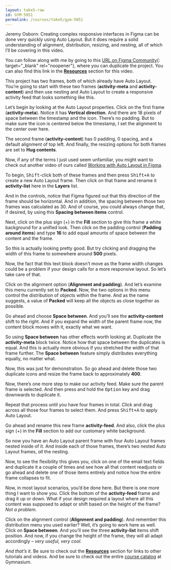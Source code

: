 ```yaml
---
layout: take5-raw
id: GYM-5051
permalink: /courses/take5/gym-5051
---
```


Jeremy Osborn: Creating complex responsive interfaces in Figma can be done very quickly using Auto Layout. But it does require a solid understanding of alignment, distribution, resizing, and nesting, all of which I’ll be covering in this video.

You can follow along with me by going to this [URL on Figma Community][1]{: target="_blank" rel="noopener"}, where you can duplicate the project. You can also find this link in the [**Resources**](#tutorial-resources) section for this video.

This project has two frames, both of which already have Auto Layout. You’re going to start with these two frames (**activity-meta** and **activity-content**) and then use nesting and Auto Layout to create a responsive activity feed that looks something like this.

Let’s begin by looking at the Auto Layout properties. Click on the first frame (**activity-meta**). Notice it has **Vertical direction**. And there are 18 pixels of space between the timestamp and the icon. There’s no padding. But to make sure the icon is centered below the timestamp, I set the alignment to the center over here.

The second frame (**activity-content**) has 0 padding, 0 spacing, and a default alignment of top left. And finally, the resizing options for both frames are set to **Hug contents**.

Now, if any of the terms I just used seem unfamiliar, you might want to check out another video of ours called [Working with Auto Layout in Figma][2].

To begin, <kbd>Shift</kbd>-click both of these frames and then press <kbd><kbd>Shift</kbd>+<kbd>A</kbd></kbd> to create a new Auto Layout frame. Then click on that frame and rename it **activity-list** here in the **Layers** list.

And in the controls, notice that Figma figured out that this direction of the frame should be horizontal. And in addition, the spacing between those two frames was calculated as 30. And of course, you could always change that, if desired, by using this **Spacing between items** control.

Next, click on the plus sign (+) in the **Fill** section to give this frame a white background for a unified look. Then click on the padding control (**Padding around items**) and type **16** to add equal amounts of space between the content and the frame.

So this is actually looking pretty good. But try clicking and dragging the width of this frame to somewhere around **500** pixels.

Now, the fact that this text block doesn’t move as the frame width changes could be a problem if your design calls for a more responsive layout. So let’s take care of that.

Click on the alignment option (**Alignment and padding**). And let’s examine this menu currently set to **Packed**. Now, the two options in this menu control the distribution of objects within the frame. And as the name suggests, a value of **Packed** will keep all the objects as close together as possible.

Go ahead and choose **Space between**. And you’ll see the **activity-content** shift to the right. And if you expand the width of the parent frame now, the content block moves with it, exactly what we want.

So using **Space between** has other effects worth looking at. Duplicate the **activity-meta** block twice. Notice how that space between the duplicates is equal. And this is actually more obvious if you stretched the width of that frame further. The **Space between** feature simply distributes everything equally, no matter what.

Now, this was just for demonstration. So go ahead and delete those two duplicate icons and resize the frame back to approximately **400**.

Now, there’s one more step to make our activity feed. Make sure the parent frame is selected. And then press and hold the <kbd>Option</kbd> key and drag downwards to duplicate it.

Repeat that process until you have four frames in total. Click and drag across all those four frames to select them. And press <kbd><kbd>Shift</kbd>+<kbd>A</kbd></kbd> to apply Auto Layout.

Go ahead and rename this new frame **activity-feed**. And also, click the plus sign (+) in the **Fill** section to add our customary white background.

So now you have an Auto Layout parent frame with four Auto Layout frames nested inside of it. And inside each of those frames, there’s two nested Auto Layout frames, *all* the nesting.

Now, to see the flexibility this gives you, click on one of the email text fields and duplicate it a couple of times and see how all that content readjusts or go ahead and delete one of those items entirely and notice how the entire frame collapses to fit.

Now, in most layout scenarios, you’d be done here. But there is one more thing I want to show you. Click the bottom of the **activity-feed** frame and drag it up or down. What if your design required a layout where all this content was supposed to adapt or shift based on the height of the frame? *Not a problem.*

Click on the alignment control (**Alignment and padding**). And remember this distribution menu you used earlier? Well, it’s going to work here as well. Click on **Space between**. And you’ll see the three **activity-list** items shift position. And now, if you change the height of the frame, they will all adapt accordingly – *very useful, very cool.*

*And that’s it.* Be sure to check out the [**Resources**](#tutorial-resources) section for links to other tutorials and videos. And be sure to check out the entire [course catalog][3] at Gymnasium.

[1]: https://bit.ly/3wNuwkK
[2]: https://thegymnasium.com/courses/take5/working-with-auto-layout-in-figma
[3]: https://thegymnasium.com/courses
